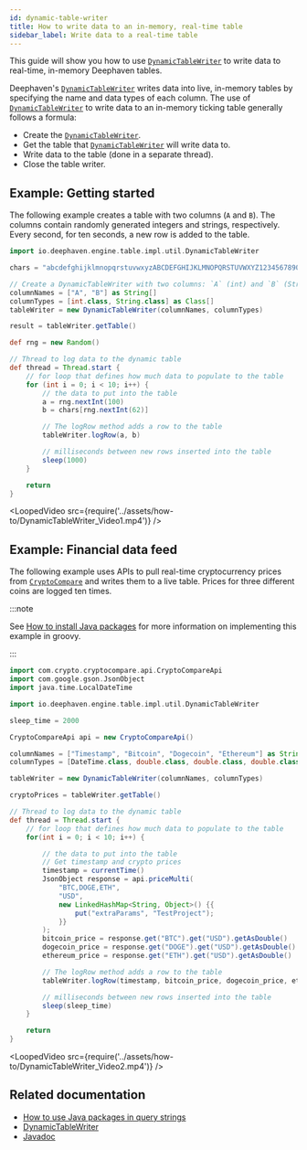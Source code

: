 ```yaml
---
id: dynamic-table-writer
title: How to write data to an in-memory, real-time table
sidebar_label: Write data to a real-time table
---
```


This guide will show you how to use [`DynamicTableWriter`](../reference/table-operations/create/DynamicTableWriter.md) to write data to real-time, in-memory Deephaven tables.

Deephaven's [`DynamicTableWriter`](../reference/table-operations/create/DynamicTableWriter.md) writes data into live, in-memory tables by specifying the name and data types of each column. The use of [`DynamicTableWriter`](../reference/table-operations/create/DynamicTableWriter.md) to write data to an in-memory ticking table generally follows a formula:

- Create the [`DynamicTableWriter`](../reference/table-operations/create/DynamicTableWriter.md).
- Get the table that [`DynamicTableWriter`](../reference/table-operations/create/DynamicTableWriter.md) will write data to.
- Write data to the table (done in a separate thread).
- Close the table writer.

## Example: Getting started

The following example creates a table with two columns (`A` and `B`). The columns contain randomly generated integers and strings, respectively. Every second, for ten seconds, a new row is added to the table.

```groovy ticking-table order=null reset
import io.deephaven.engine.table.impl.util.DynamicTableWriter

chars = "abcdefghijklmnopqrstuvwxyzABCDEFGHIJKLMNOPQRSTUVWXYZ1234567890".toCharArray()

// Create a DynamicTableWriter with two columns: `A` (int) and `B` (String)
columnNames = ["A", "B"] as String[]
columnTypes = [int.class, String.class] as Class[]
tableWriter = new DynamicTableWriter(columnNames, columnTypes)

result = tableWriter.getTable()

def rng = new Random()

// Thread to log data to the dynamic table
def thread = Thread.start {
    // for loop that defines how much data to populate to the table
    for (int i = 0; i < 10; i++) {
        // the data to put into the table
        a = rng.nextInt(100)
        b = chars[rng.nextInt(62)]

        // The logRow method adds a row to the table
        tableWriter.logRow(a, b)

        // milliseconds between new rows inserted into the table
        sleep(1000)
    }

    return
}
```

<LoopedVideo src={require('../assets/how-to/DynamicTableWriter_Video1.mp4')} />

## Example: Financial data feed

The following example uses APIs to pull real-time cryptocurrency prices from [`CryptoCompare`](https://www.cryptocompare.com/) and writes them to a live table. Prices for three different coins are logged ten times.

:::note

See [How to install Java packages](./install-java-packages.md) for more information on implementing this example in groovy.

:::

```groovy skip-test ticking-table order=null
import com.crypto.cryptocompare.api.CryptoCompareApi
import com.google.gson.JsonObject
import java.time.LocalDateTime

import io.deephaven.engine.table.impl.util.DynamicTableWriter

sleep_time = 2000

CryptoCompareApi api = new CryptoCompareApi()

columnNames = ["Timestamp", "Bitcoin", "Dogecoin", "Ethereum"] as String[]
columnTypes = [DateTime.class, double.class, double.class, double.class] as Class[]

tableWriter = new DynamicTableWriter(columnNames, columnTypes)

cryptoPrices = tableWriter.getTable()

// Thread to log data to the dynamic table
def thread = Thread.start {
    // for loop that defines how much data to populate to the table
    for(int i = 0; i < 10; i++) {

        // the data to put into the table
        // Get timestamp and crypto prices
        timestamp = currentTime()
        JsonObject response = api.priceMulti(
            "BTC,DOGE,ETH",
            "USD",
            new LinkedHashMap<String, Object>() {{
                put("extraParams", "TestProject");
            }}
        );
        bitcoin_price = response.get("BTC").get("USD").getAsDouble()
        dogecoin_price = response.get("DOGE").get("USD").getAsDouble()
        ethereum_price = response.get("ETH").get("USD").getAsDouble()

        // The logRow method adds a row to the table
        tableWriter.logRow(timestamp, bitcoin_price, dogecoin_price, ethereum_price)

        // milliseconds between new rows inserted into the table
        sleep(sleep_time)
    }

    return
}
```

<LoopedVideo src={require('../assets/how-to/DynamicTableWriter_Video2.mp4')} />

## Related documentation

- [How to use Java packages in query strings](./use-java-packages.md)
- [DynamicTableWriter](../reference/table-operations/create/DynamicTableWriter.md)
- [Javadoc](https://deephaven.io/core/javadoc/io/deephaven/engine/utils/DynamicTableWriter.html)
